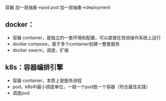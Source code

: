 容器 加一层抽象->pod
pod 加一层抽象->deployment



## docker：
* 容器 container，是独立的一套环境和配置，可以直接在其他操作系统上运行
* docker compose，基于多个container创建一整套服务
* docker swarm，调度、扩缩



## k8s：容器编排引擎
* 容器 container，本质上是服务进程
* pod，k8s中最小调度单位，一般一个pod放一个容器（符合最佳实践）
* 调度pod
